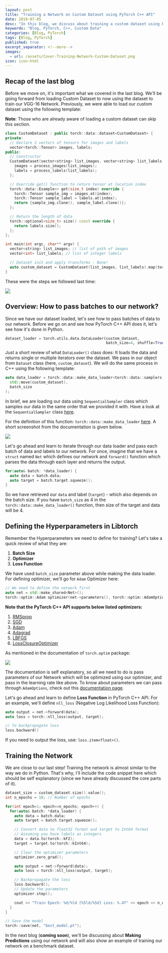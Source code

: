```yaml
---
layout: post
title: "Training a Network on Custom Dataset using PyTorch C++ API"
date: 2019-07-05
desc: "In this blog, we discuss about training a custom dataset using PyTorch C++ API"
keywords: "Blog, PyTorch, C++, Custom Data"
categories: [Blog, PyTorch]
tags: [Blog, PyTorch]
published: true
excerpt_separator: <!--more-->
images:
  - url: /assets/Cover-Training-Network-Custom-Dataset.png
icon: icon-html
---
```


## Recap of the last blog

Before we move on, it's important what we covered in the last blog. We'll be going forward from loading Custom Dataset to now using the dataset to train our VGG-16 Network. Previously, we were able to load our custom dataset using the following template:

<!--more-->
**Note**: Those who are already aware of loading a custom dataset can skip this section.

```cpp
class CustomDataset : public torch::data::dataset<CustomDataset> {
private:
  // Declare 2 vectors of tensors for images and labels
  vector<torch::Tensor> images, labels;
public:
  // Constructor
  CustomDataset(vector<string> list_images, vector<string> list_labels) {
    images = process_images(list_images);
    labels = process_labels(list_labels);
  };

  // Override get() function to return tensor at location index
  torch::data::Example<> get(size_t index) override {
    torch::Tensor sample_img = images.at(index);
    torch::Tensor sample_label = labels.at(index);
    return {sample_img.clone(), sample_label.clone()};
  };

  // Return the length of data
  torch::optional<size_t> size() const override {
    return labels.size();
  };
};

int main(int argc, char** argv) {
  vector<string> list_images; // list of path of images
  vector<int> list_labels; // list of integer labels

  // Dataset init and apply transforms - None!
  auto custom_dataset = CustomDataset(list_images, list_labels).map(torch::data::transforms::Stack<>());
}
```

These were the steps we followed last time:

<img src="/assets/Steps-Loading-Custom-Data.PNG"/>

## Overview: How to pass batches to our network?

Since we have our dataset loaded, let's see how to pass batches of data to our network. Before we go on and see how PyTorch C++ API does it, let's see how it's done in Python.

```python
dataset_loader = torch.utils.data.DataLoader(custom_dataset,
                                             batch_size=4, shuffle=True)
```

Just a short review of what `DataLoader()` class does: It loads the data and returns single or multiple iterators over the dataset. We pass in our object from `Dataset` class (here, `custom_dataset`). We will do the same process in C++ using the following template:

```cpp
auto data_loader = torch::data::make_data_loader<torch::data::samplers::SequentialSampler>(
  std::move(custom_dataset),
  batch_size
);
```

In brief, we are loading our data using `SequentialSampler` class which samples our data in the same order that we provided it with. Have a look at the `SequentialSampler` class [here](https://pytorch.org/docs/stable/data.html#torch.utils.data.SequentialSampler).

For the definition of this function: `torch::data::make_data_loader` [here](https://pytorch.org/cppdocs/api/function_namespacetorch_1_1data_1a0d29ca9900cae66957c5cc5052ecc122.html#exhale-function-namespacetorch-1-1data-1a0d29ca9900cae66957c5cc5052ecc122). A short screenshot from the documentation is given below. 

<img src="/assets/Data-Loader-Function.PNG"/>

Let's go ahead and learn to iterate through our data loader and pass each batch of data and labels to our network. For once, imagine that we have a `struct` named `Net` which defines our network and `forward()` function which parses the data through each layer and returns the output.

```cpp
for(auto& batch: *data_loader) {
  auto data = batch.data;
  auto target = batch.target.squeeze();
}
```

So we have retrieved our `data` and label (`target`) - which also depends on the batch size. If you have `batch_size` as 4 in the `torch::data::make_data_loader()` function, then size of the target and data will be 4.

## Defining the Hyperparameters in Libtorch

Remember the Hyperparameters we need to define for training? Let's take a quick review of what they are:

1. **Batch Size**
2. **Optimizer**
3. **Loss Function**

We have used `batch_size` parameter above while making the data loader. For defining optimizer, we'll go for `Adam` Optimizer here:

```cpp
// We need to define the network first
auto net = std::make_shared<Net>();
torch::optim::Adam optimizer(net->parameters(), torch::optim::AdamOptions(1e-3));
```

**Note that the PyTorch C++ API supports below listed optimizers:**

1. [RMSprop](https://pytorch.org/cppdocs/api/classtorch_1_1optim_1_1_r_m_sprop.html#exhale-class-classtorch-1-1optim-1-1-r-m-sprop)
2. [SGD](https://pytorch.org/cppdocs/api/classtorch_1_1optim_1_1_s_g_d.html#exhale-class-classtorch-1-1optim-1-1-s-g-d)
3. [Adam](https://pytorch.org/cppdocs/api/classtorch_1_1optim_1_1_adam.html#exhale-class-classtorch-1-1optim-1-1-adam)
4. [Adagrad](https://pytorch.org/cppdocs/api/classtorch_1_1optim_1_1_adagrad.html#exhale-class-classtorch-1-1optim-1-1-adagrad)
5. [LBFGS](https://pytorch.org/cppdocs/api/classtorch_1_1optim_1_1_l_b_f_g_s.html#exhale-class-classtorch-1-1optim-1-1-l-b-f-g-s)
6. [LossClosureOptimizer](https://pytorch.org/cppdocs/api/classtorch_1_1optim_1_1_loss_closure_optimizer.html#exhale-class-classtorch-1-1optim-1-1-loss-closure-optimizer)

As mentioned in the documentation of `torch.optim` package:

<img src="/assets/Use-Optim.PNG"/>

The documentation is self explanatory, so all we need to do is pass parameters of our Network which will be optimized using our optimizer, and pass in the learning rate like above. To know about parameters we can pass through `AdamOptions`, check out this [documentation page](https://pytorch.org/cppdocs/api/structtorch_1_1optim_1_1_adam_options.html#exhale-struct-structtorch-1-1optim-1-1-adam-options).

Let's go ahead and learn to define **Loss Function** in PyTorch C++ API. For an example, we'll define `nll_loss` (Negative Log Likelihood Loss Function):

```cpp
auto output = net->forward(data);
auto loss = torch::nll_loss(output, target);

// To backpropagate loss
loss.backward()
```

If you need to output the loss, use: `loss.item<float>()`.

## Training the Network

We are close to our last step! Training the network is almost similar to the way we do in Python. That's why, I'll include the code snippet here which should be self explanatory (since we have already discussed the core parts of it).

```cpp
dataset_size = custom_dataset.size().value();
int n_epochs = 10; // Number of epochs

for(int epoch=1; epoch<=n_epochs; epoch++) {
  for(auto& batch: *data_loader) {
    auto data = batch.data;
    auto target = batch.target.squeeze();

    // Convert data to float32 format and target to Int64 format
    // Assuming you have labels as integers
    data = data.to(torch::kF2);
    target = target.to(torch::kInt64);

    // Clear the optimizer parameters
    optimizer.zero_grad();

    auto output = net->forward(data);
    auto loss = torch::nll_loss(output, target);

    // Backpropagate the loss
    loss.backward();
    // Update the parameters
    optimizer.step();

    cout << "Train Epoch: %d/%ld [%5ld/%5d] Loss: %.4f" << epoch << n_epochs << batch_index * batch.data.size(0) << dataset_size << loss.item<float>() << endl;
  }
}

// Save the model
torch::save(net, "best_model.pt");
```

In the next blog (**coming soon**), we'll be discussing about **Making Predictions** using our network and will also show an example of training our network on a benchmark dataset.
